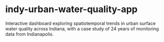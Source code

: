 # indy-urban-water-quality-app
Interactive dashboard exploring spatiotemporal trends in urban surface water quality across Indiana, with a case study of 24 years of monitoring data from Indianapolis.

